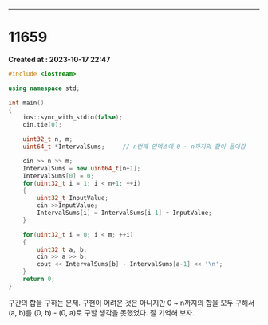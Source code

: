 ---
# 11659 
**Created at : 2023-10-17 22:47**

```cpp
#include <iostream>

using namespace std;

int main()
{
    ios::sync_with_stdio(false);
    cin.tie(0);  

    uint32_t n, m;
    uint64_t *IntervalSums;     // n번째 인덱스에 0 ~ n까지의 합이 들어감

    cin >> n >> m;
    IntervalSums = new uint64_t[n+1];
    IntervalSums[0] = 0;
    for(uint32_t i = 1; i < n+1; ++i)
    {
        uint32_t InputValue;
        cin >>InputValue;
        IntervalSums[i] = IntervalSums[i-1] + InputValue;
    }

    for(uint32_t i = 0; i < m; ++i)
    {
        uint32_t a, b;
        cin >> a >> b;
        cout << IntervalSums[b] - IntervalSums[a-1] << '\n';
    }
    return 0;
}
```

구간의 합을 구하는 문제.
구현이 어려운 것은 아니지만 0 ~ n까지의 합을 모두 구해서 (a, b)를 (0, b) - (0, a)로 구할 생각을 못했었다. 잘 기억해 보자.
